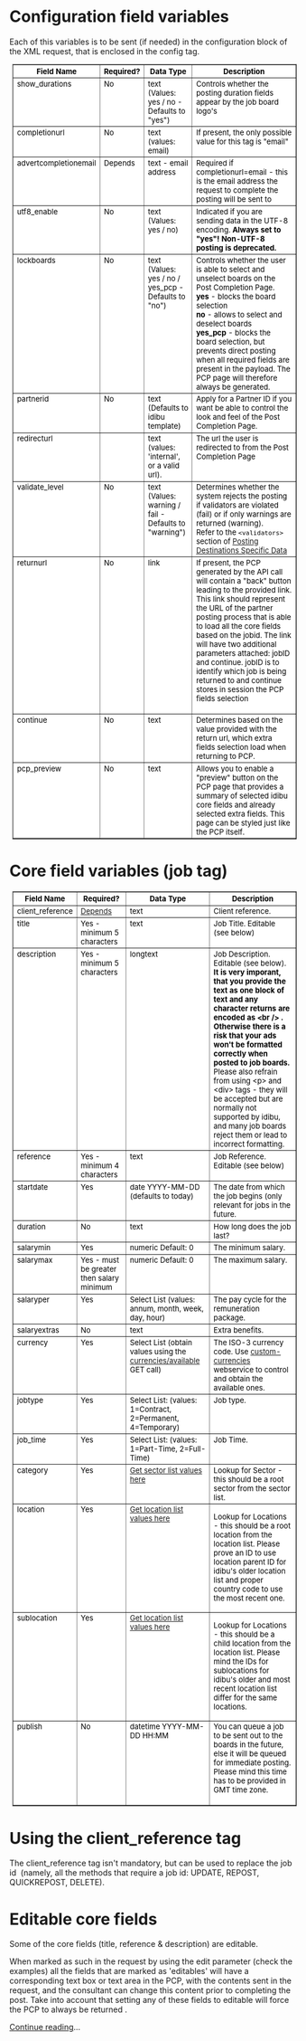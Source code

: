 <h1>
	Configuration field variables</h1>
<p>Each of this variables is to be sent (if needed) in the configuration block of the XML request, that is enclosed in the config tag.</p>
<div>
	<table align="center" border="1" cellpadding="2" cellspacing="2" style="font-size: 13px; color: black; background-color: white; margin-top: 0px; margin-right: 0px; margin-bottom: 0px; margin-left: 5px;" width="90%">
		<tbody>
			<tr valign="TOP">
				<th scope="col">
					Field Name</th>
				<th scope="col">
					Required?</th>
				<th scope="col">
					Data Type</th>
				<th scope="col">
					Description</th>
			</tr>
			<tr valign="TOP">
				<td>
					show_durations</td>
				<td>
					No</td>
				<td>
					text (Values: yes / no - Defaults to &quot;yes&quot;)</td>
				<td>
					Controls whether the posting duration fields appear by the job board logo&#39;s</td>
			</tr>
			<tr valign="TOP">
				<td>
					completionurl</td>
				<td>
					No</td>
				<td>
					text (values: email)</td>
				<td>
					If present, the only possible value for this tag is &quot;email&quot;</td>
			</tr>
			<tr valign="TOP">
				<td>
					advertcompletionemail</td>
				<td>
					Depends</td>
				<td>
					text - email address</td>
				<td>
					Required if completionurl=email - this is the email address the request to complete the posting will be sent to</td>
			</tr>
			<tr valign="TOP">
				<td>
					utf8_enable</td>
				<td>
					No</td>
				<td>
					text (Values: yes / no)</td>
				<td>
					Indicated if you are sending data in the UTF-8 encoding. <b>Always set to "yes"! Non-UTF-8 posting is deprecated.</b></td>
			</tr>
			<tr valign="TOP">
				<td>
					lockboards</td>
				<td>
					No</td>
				<td>
					text (Values: yes / no / yes_pcp - Defaults to &quot;no&quot;)</td>
				<td>
					Controls whether the user is able to select and unselect boards on the Post Completion Page.<br/><strong>yes</strong> - blocks the board selection<br/><strong>no</strong> - allows to select and deselect boards<br/><strong>yes_pcp</strong> - blocks the board selection, but prevents direct posting when all required fields are present in the payload. The PCP page will therefore always be generated.</td>
			</tr>
			<tr valign="TOP">
				<td>
					partnerid</td>
				<td>
					No</td>
				<td>
					text (Defaults to idibu template)</td>
				<td>
					Apply for a Partner ID if you want be able to control the look and feel of the Post Completion Page.&nbsp;</td>
			</tr>
			<tr valign="TOP">
				<td>
					redirecturl</td>
				<td>
					&nbsp;</td>
				<td>
					text (values: &#39;internal&#39;, or a valid url).</td>
				<td>
					The url the user is redirected to from the Post Completion Page</td>
			</tr>
			<tr valign="TOP">
				<td>
					validate_level</td>
				<td>
					No</td>
				<td>
					text (Values: warning / fail - Defaults to &quot;warning&quot;)</td>
				<td>
					Determines whether the system rejects the posting if validators are violated (fail) or if only warnings are returned (warning).<br />
					Refer to the <code>&lt;validators&gt;</code> section of <a href="https://github.com/oneworldmarket/idibu-api/blob/master/posting-api/spec-data.md" target="_blank">Posting Destinations Specific Data</a></td>
			</tr>
			<tr valign="TOP">
				<td>
					returnurl</td>
				<td>
					No</td>
				<td>
					link</td>
				<td>
					If present, the PCP generated by the API call will contain a &quot;back&quot; button leading to the provided link. This link should represent the URL of the partner posting process that is able to load all the core fields based on the jobid. The link will have two additional parameters attached: jobID and continue. jobID is to identify which job is being returned to and continue stores in session the PCP fields selection<br />
					&nbsp;</td>
			</tr>
			<tr valign="TOP">
				<td>
					continue</td>
				<td>
					No</td>
				<td>
					text</td>
				<td>
					Determines based on the value provided with the return url, which extra fields selection load when returning to PCP.</td>
			</tr>
			<tr valign="TOP">
				<td>
					pcp_preview</td>
				<td>
					No</td>
				<td>
					text</td>
				<td>
					Allows you to enable a &quot;preview&quot; button on the PCP page that provides a summary of selected idibu core fields and already selected extra fields. This page can be styled just like the PCP itself.</td>
			</tr>
		</tbody>
	</table>
	<h1>
		Core field variables (job tag)</h1>
</div>
<table align="center" border="1" cellpadding="2" cellspacing="2" style="font-size: 13px; color: black; background-color: white; margin-top: 0px; margin-right: 0px; margin-bottom: 0px; margin-left: 5px; " width="90%">
	<tbody>
		<tr valign="TOP">
			<th scope="col">
				Field Name</th>
			<th scope="col">
				Required?</th>
			<th scope="col">
				Data Type</th>
			<th scope="col">
				Description</th>
		</tr>
		<tr valign="TOP">
			<td>
				client_reference</td>
			<td>
				<a href="https://github.com/oneworldmarket/idibu-api/blob/master/posting-api/jobidvsjobref.md">Depends</a></td>
			<td>
				text</td>
			<td>
				Client reference.</td>
		</tr>
		<tr valign="TOP">
			<td>
				title</td>
			<td>
				Yes - minimum 5 characters</td>
			<td>
				text</td>
			<td>
				Job Title. Editable (see below)</td>
		</tr>
		<tr valign="TOP">
			<td>
				description </td>
			<td>
				Yes - minimum 5 characters</td>
			<td>
				longtext</td>
			<td>
				Job Description. Editable (see below). <b>It is very imporant, that you provide the text as one block of text and any character returns are encoded as &lt;br /&gt; . Otherwise there is a risk that your ads won&#39;t be formatted correctly when posted to job boards.</b><br/>Please also refrain from using &lt;p&gt; and &lt;div&gt; tags - they will be accepted but are normally not supported by idibu, and many job boards reject them or lead to incorrect formatting.</td>
		</tr>
		<tr valign="TOP">
			<td>
				reference</td>
			<td>
				Yes - minimum 4 characters</td>
			<td>
				text</td>
			<td>
				Job Reference. Editable (see below)</td>
		</tr>
		<tr valign="TOP">
			<td>
				startdate</td>
			<td>
				Yes</td>
			<td>
				date YYYY-MM-DD (defaults to today)</td>
			<td>
				The date from which the job begins (only relevant for jobs in the future.&nbsp;</td>
		</tr>
		<tr valign="TOP">
			<td>
				duration</td>
			<td>
				No</td>
			<td>
				text</td>
			<td>
				How long does the job last?</td>
		</tr>
		<tr valign="TOP">
			<td>
				salarymin</td>
			<td>
				Yes</td>
			<td>
				numeric Default: 0</td>
			<td>
				The minimum salary.</td>
		</tr>
		<tr valign="TOP">
			<td>
				salarymax</td>
			<td>
				Yes - must be greater then salary minimum</td>
			<td>
				numeric Default: 0</td>
			<td>
				The maximum salary.</td>
		</tr>
		<tr valign="TOP">
			<td>
				salaryper</td>
			<td>
				Yes</td>
			<td>
				Select List (values: annum, month, week, day, hour)</td>
			<td>
				The pay cycle for the remuneration package.</td>
		</tr>
		<tr valign="TOP">
			<td>
				salaryextras</td>
			<td>
				No</td>
			<td>
				text</td>
			<td>
				Extra benefits.</td>
		</tr>
		<tr valign="TOP">
			<td>
				currency</td>
			<td>
				Yes</td>
			<td>
				Select List (obtain values using the <a href="https://github.com/oneworldmarket/idibu-api/blob/master/webservices/settings-management/custom-currencies.md" target="_blank">currencies/available</a> GET call)</td>
			<td>
				The ISO-3 currency code. Use <a href="https://github.com/oneworldmarket/idibu-api/blob/master/webservices/settings-management/custom-currencies.md" target="_blank">custom-currencies</a> webservice to control and obtain the available ones.</td>
		</tr>
		<tr valign="TOP">
			<td>
				jobtype</td>
			<td>
				Yes</td>
			<td>
				Select List: (values: 1=Contract, 2=Permanent, 4=Temporary)&nbsp;</td>
			<td>
				Job type.</td>
		</tr>
		<tr valign="TOP">
			<td>
				job_time</td>
			<td>
				Yes</td>
			<td>
				Select List: (values: 1=Part-Time, 2=Full-Time)&nbsp;</td>
			<td>
				Job Time.</td>
		</tr>
		<tr valign="top">
			<td>
				category</td>
			<td>
				Yes</td>
			<td>
				<a href="https://github.com/oneworldmarket/idibu-api/blob/master/posting-api/Sector-and-locations.md">Get sector list values here</a></td>
			<td>
				Lookup for Sector - this should be a root sector from the sector list.</td>
		</tr>
		<tr valign="top">
			<td>
				location</td>
			<td>
				Yes</td>
			<td>
				<a href="https://github.com/oneworldmarket/idibu-api/blob/master/posting-api/Sector-and-locations.md">Get location list values here</a></td>
			<td>
				<p>Lookup for Locations - this should be a root location from the location list. Please prove an ID to use location parent ID for idibu&#39;s older location list and proper country code to use the most recent one.</p>
			</td>
		</tr>
		<tr valign="top">
			<td>
				sublocation</td>
			<td>
				Yes</td>
			<td>
				<a href="https://github.com/oneworldmarket/idibu-api/blob/master/posting-api/Sector-and-locations.md">Get location list values here</a></td>
			<td>
				<p>Lookup for Locations - this should be a child location from the location list. Please mind the IDs for sublocations for idibu&#39;s older and most recent location list differ for the same locations.</p>
			</td>
		</tr>
		<tr valign="top">
			<td>
				publish</td>
			<td>
				No</td>
			<td>
				datetime YYYY-MM-DD HH:MM</td>
			<td>
				You can queue a job to be sent out to the boards in the future, else it will be queued for immediate posting. Please mind this time has to be provided in GMT time zone.<br />
				&nbsp;</td>
		</tr>
	</tbody>
</table>
<h1>
	Using the client_reference tag</h1>
<p>The client_reference tag isn&#39;t mandatory, but can be used to replace the job id&nbsp; (namely, all the methods that require a job id: UPDATE, REPOST, QUICKREPOST, DELETE).</p>
<h1>
	Editable core fields</h1>
<p>Some of the core fields (title, reference &amp; description) are editable.</p>
<p>When marked as such in the request by using the edit parameter (check the examples) all the fields that are marked as &#39;editables&#39; will have a corresponding text box or text area in the PCP, with the contents sent in the request, and the consultant can change this content prior to completing the post. Take into account that setting any of these fields to editable will force the PCP to always be returned .</p>

<a href="https://github.com/oneworldmarket/idibu-api/blob/master/posting-api/Sector-and-locations.md">Continue reading</a>...
